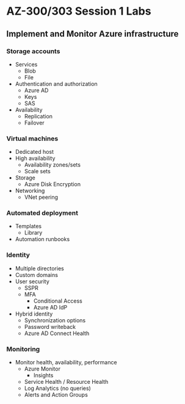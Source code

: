 # AZ-300/303 Session 1 Labs

## Implement and Monitor Azure infrastructure

### Storage accounts

  * Services
    * Blob
    * File
  * Authentication and authorization
    * Azure AD
    * Keys
    * SAS
  * Availability
    * Replication
    * Failover

### Virtual machines

  * Dedicated host
  * High availability
    * Availability zones/sets
    * Scale sets
  * Storage
    * Azure Disk Encryption
  * Networking
    * VNet peering

### Automated deployment

  * Templates
    * Library
  * Automation runbooks

### Identity

  * Multiple directories
  * Custom domains
  * User security
    * SSPR
    * MFA
      * Conditional Access
      * Azure AD IdP
  * Hybrid identity
    * Synchronization options
    * Password writeback
    * Azure AD Connect Health

### Monitoring

  * Monitor health, availability, performance
    * Azure Monitor
      * Insights
    * Service Health / Resource Health
    * Log Analytics (no queries)
    * Alerts and Action Groups
